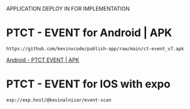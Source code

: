  APPLICATION DEPLOY IN FOR IMPLEMENTATION

# PTCT - EVENT for Android | APK
```
https://github.com/kevinxcode/publish-app/raw/main/ct-event_v7.apk
```
[Android - PTCT EVENT | APK](https://github.com/kevinxcode/publish-app/raw/main/ct-event_v7.apk)

# PTCT - EVENT for IOS with expo
```
exp://exp.host/@kevinalnizar/event-scan
```
